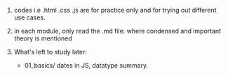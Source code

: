 1. codes i.e .html .css .js are for practice only and for trying out different use cases.

2. in each module, only read the .md file: where condensed and important theory is mentioned

3. What's left to study later: 
    - 01_basics/ dates in JS, datatype summary.